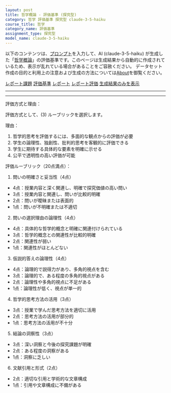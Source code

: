 ```yaml
---
layout: post
title: 哲学概論 - 評価基準 (探究型)
category: 哲学 評価基準 探究型 claude-3-5-haiku
course_title: 哲学
category_name: 評価基準
assignment_type: 探究型
model_name: claude-3-5-haiku
---
```


以下のコンテンツは、[プロンプト](http://127.0.0.1:8000/generated/哲学/claude-3-5-haiku/prompt_評価基準-探究型.md)を入力して、AI (claude-3-5-haiku) が生成した「[哲学概論](/contents/哲学/)」の評価基準です。このページは生成結果から自動的に作成されているため、表示が乱れている場合があることをご容赦ください。
データセット作成の目的と利用上の注意および生成の方法については[About](/About)を御覧ください。

[レポート課題](../レポート課題-探究型)
[評価基準](../評価基準-探究型)
[レポート](../レポート-探究型)
[レポート評価](../レポート評価-探究型)
[生成結果のみを表示](http://127.0.0.1:8000/generated/哲学/claude-3-5-haiku/評価基準-探究型.md)
  

***
***
  
評価方式と理由：

評価方式として、(3) ルーブリックを選択します。

理由：
1. 哲学的思考を評価するには、多面的な観点からの評価が必要
2. 学生の論理性、独創性、批判的思考を客観的に評価できる
3. 学生に期待する具体的な要素を明確に示せる
4. 公平で透明性の高い評価が可能

評価ルーブリック（20点満点）：

1. 問いの明確さと妥当性（4点）
- 4点：授業内容と深く関連し、明確で探究価値の高い問い
- 3点：授業内容と関連し、問いが比較的明確
- 2点：問いが曖昧または表面的
- 1点：問いが不明確または不適切

2. 問いの選択理由の論理性（4点）
- 4点：具体的な哲学的概念と明確に関連付けられている
- 3点：哲学的概念との関連性が比較的明確
- 2点：関連性が弱い
- 1点：関連性がほとんどない

3. 仮説的答えの論理性（4点）
- 4点：論理的で説得力があり、多角的視点を含む
- 3点：論理的で、ある程度の多角的視点がある
- 2点：論理性や多角的視点に不足がある
- 1点：論理性が低く、視点が単一的

4. 哲学的思考方法の活用（3点）
- 3点：授業で学んだ思考方法を適切に活用
- 2点：思考方法の活用が部分的
- 1点：思考方法の活用が不十分

5. 結論の洞察性（3点）
- 3点：深い洞察と今後の探究課題が明確
- 2点：ある程度の洞察がある
- 1点：洞察に乏しい

6. 文献引用と形式（2点）
- 2点：適切な引用と学術的な文章構成
- 1点：引用や文章構成に不備がある
